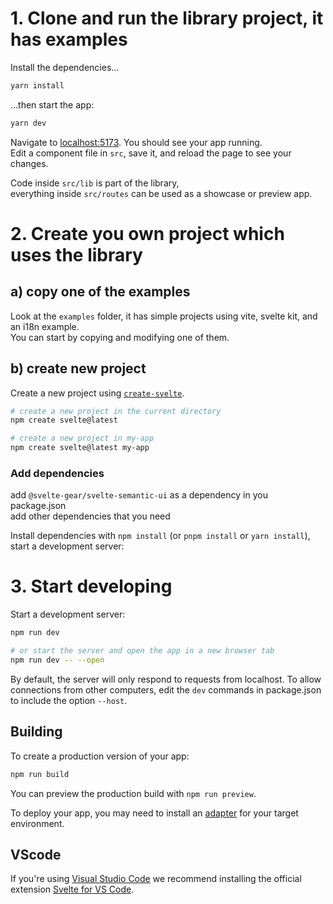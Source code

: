 # 1. Clone and run the library project, it has examples

Install the dependencies...

```bash
yarn install
```

...then start the app:

```bash
yarn dev
```

Navigate to [localhost:5173](http://localhost:5173). You should see your app running.<br/>
Edit a component file in `src`, save it, and reload the page to see your changes.

Code inside `src/lib` is part of the library, <br>
everything inside `src/routes` can be used as a showcase or preview app.

# 2. Create you own project which uses the library

## a) copy one of the examples

Look at the `examples` folder, it has simple projects using vite, svelte kit, and an i18n example. <br>
You can start by copying and modifying one of them.

## b) create new project

Create a new project using [`create-svelte`](https://github.com/sveltejs/kit/tree/master/packages/create-svelte).

```bash
# create a new project in the current directory
npm create svelte@latest

# create a new project in my-app
npm create svelte@latest my-app
```

### Add dependencies

add `@svelte-gear/svelte-semantic-ui` as a dependency in you package.json </br>
add other dependencies that you need

Install dependencies with `npm install` (or `pnpm install` or `yarn install`), start a development server:

# 3. Start developing

Start a development server:

```bash
npm run dev

# or start the server and open the app in a new browser tab
npm run dev -- --open
```

By default, the server will only respond to requests from localhost. To allow connections from
other computers, edit the `dev` commands in package.json to include the option `--host`.

## Building

To create a production version of your app:

```bash
npm run build
```

You can preview the production build with `npm run preview`.

To deploy your app, you may need to install an [adapter](https://kit.svelte.dev/docs/adapters) for your target environment.

## VScode

If you're using [Visual Studio Code](https://code.visualstudio.com/)
we recommend installing the official extension
[Svelte for VS Code](https://marketplace.visualstudio.com/items?itemName=svelte.svelte-vscode).
